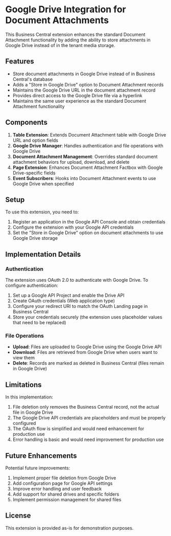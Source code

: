 # Google Drive Integration for Document Attachments

This Business Central extension enhances the standard Document Attachment functionality by adding the ability to store attachments in Google Drive instead of in the tenant media storage.

## Features

- Store document attachments in Google Drive instead of in Business Central's database
- Adds a "Store in Google Drive" option to Document Attachment records
- Maintains the Google Drive URL in the document attachment record
- Provides direct access to the Google Drive file via a hyperlink
- Maintains the same user experience as the standard Document Attachment functionality

## Components

1. **Table Extension**: Extends Document Attachment table with Google Drive URL and option fields
2. **Google Drive Manager**: Handles authentication and file operations with Google Drive
3. **Document Attachment Management**: Overrides standard document attachment behaviors for upload, download, and delete
4. **Page Extension**: Enhances Document Attachment Factbox with Google Drive-specific fields
5. **Event Subscribers**: Hooks into Document Attachment events to use Google Drive when specified

## Setup

To use this extension, you need to:

1. Register an application in the Google API Console and obtain credentials
2. Configure the extension with your Google API credentials
3. Set the "Store in Google Drive" option on document attachments to use Google Drive storage

## Implementation Details

### Authentication

The extension uses OAuth 2.0 to authenticate with Google Drive. To configure authentication:

1. Set up a Google API Project and enable the Drive API
2. Create OAuth credentials (Web application type)
3. Configure your redirect URI to match the OAuth Landing page in Business Central
4. Store your credentials securely (the extension uses placeholder values that need to be replaced)

### File Operations

- **Upload**: Files are uploaded to Google Drive using the Google Drive API
- **Download**: Files are retrieved from Google Drive when users want to view them
- **Delete**: Records are marked as deleted in Business Central (files remain in Google Drive)

## Limitations

In this implementation:

1. File deletion only removes the Business Central record, not the actual file in Google Drive
2. The Google Drive API credentials are placeholders and must be properly configured
3. The OAuth flow is simplified and would need enhancement for production use
4. Error handling is basic and would need improvement for production use

## Future Enhancements

Potential future improvements:

1. Implement proper file deletion from Google Drive
2. Add configuration page for Google API settings
3. Improve error handling and user feedback
4. Add support for shared drives and specific folders
5. Implement permission management for shared files

## License

This extension is provided as-is for demonstration purposes. 